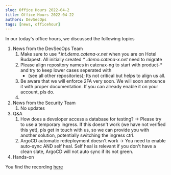 ```yaml
---
slug: Office Hours 2022-04-2
title: Office Hours 2022-04-22
authors: DevSecOps
tags: [news, officehour]
---
```


In our today's office hours, we discussed the following topics

1. News from the DevSecOps Team
   1. Make sure to use _\*.int.demo.catena-x.net_ when you are on Hotel Budapest. All initially created _\*
      .demo.catena-x.net_ need to migrate
   1. Please align repository names in catenax-ng to start with product-\* and try to keep lower cases seperated with
      - (see all other repositories); Its not critical but helps to align us all.
   1. Be aware that we will enforce 2FA very soon. We will soon announce it with proper documentation. If you can
      already enable it on your account, pls do.
   1.
1. News from the Security Team
   1. No updates
1. Q&A
   1. How does a developer access a database for testing? -> Please try to use a temporary ingress. If this doesn't
      work (we have not verified this yet), pls get in touch with us, so we can provide you with another solution,
      potentially switching the ingress ctrl.
   1. ArgoCD automatic redeployment doesn't work -> You need to enable auto-sync AND self heal. Self heal is relevant
      if you don't have a clean slate, ArgoCD will not auto sync if its not green.
1. Hands-on

You find the
recording [here](https://bcgcatenax.sharepoint.com/:f:/r/sites/CommunitiesofPractises/Shared%20Documents/CX-CoP%20DevSecOps/Office_Hours_Regular_Recordings?csf=1&web=1&e=YezRwb)
